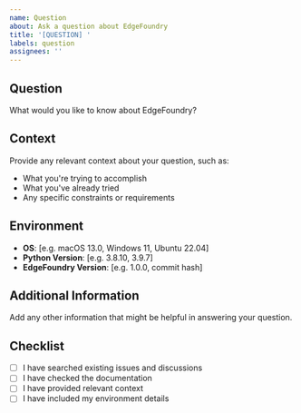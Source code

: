 ```yaml
---
name: Question
about: Ask a question about EdgeFoundry
title: '[QUESTION] '
labels: question
assignees: ''
---
```


## Question
What would you like to know about EdgeFoundry?

## Context
Provide any relevant context about your question, such as:
- What you're trying to accomplish
- What you've already tried
- Any specific constraints or requirements

## Environment
- **OS**: [e.g. macOS 13.0, Windows 11, Ubuntu 22.04]
- **Python Version**: [e.g. 3.8.10, 3.9.7]
- **EdgeFoundry Version**: [e.g. 1.0.0, commit hash]

## Additional Information
Add any other information that might be helpful in answering your question.

## Checklist
- [ ] I have searched existing issues and discussions
- [ ] I have checked the documentation
- [ ] I have provided relevant context
- [ ] I have included my environment details
